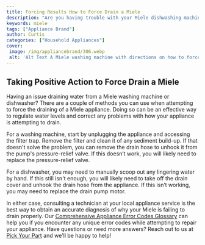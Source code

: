```yaml
---
title: Forcing Results How to Force Drain a Miele
description: "Are you having trouble with your Miele dishwashing machine and dont know how to force it to drain This blog post will guide you through the simple steps needed to get your machine back in working condition Read on to find out how"
keywords: miele
tags: ["Appliance Brand"]
author: Curtis
categories: ["Household Appliances"]
cover: 
 image: /img/appliancebrand/306.webp
 alt: 'Alt Text A Miele washing machine with directions on how to force drain it'
---
```

## Taking Positive Action to Force Drain a Miele
Having an issue draining water from a Miele washing machine or dishwasher? There are a couple of methods you can use when attempting to force the draining of a Miele appliance. Doing so can be an effective way to regulate water levels and correct any problems with how your appliance is attempting to drain.

For a washing machine, start by unplugging the appliance and accessing the filter trap. Remove the filter and clean it of any sediment build-up. If that doesn't solve the problem, you can remove the drain hose to unhook it from the pump's pressure-relief valve. If this doesn’t work, you will likely need to replace the pressure-relief valve.

For a dishwasher, you may need to manually scoop out any lingering water by hand. If this still isn't enough, you will likely need to take off the drain cover and unhook the drain hose from the appliance. If this isn’t working, you may need to replace the drain pump motor. 

In either case, consulting a technician at your local appliance service is the best way to obtain an accurate diagnosis of why your Miele is failing to drain properly. Our [Comprehensive Appliance Error Codes Glossary](./error-codes/) can help you if you encounter any unique error codes while attempting to repair your appliance. Have questions or need more answers? Reach out to us at [Pick Your Part](www.pickyourpart.co.uk) and we'll be happy to help!
